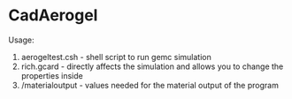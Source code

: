 # CadAerogel

Usage:

1. aerogeltest.csh - shell script to run gemc simulation 
2. rich.gcard - directly affects the simulation and allows you to change the properties inside
3. /materialoutput - values needed for the material output of the program 
